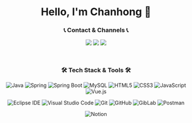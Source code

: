 <div align="center">
<h1> Hello, I'm Chanhong 👋 </h1>

### 📞 Contact & Channels 📞
<a href="mailto:choch953@gmail.com" target="_blank"><img src="https://img.shields.io/badge/Mail-EA4335?style=flat-square&logo=Gmail&logoColor=white"/></a>
<a href="https://chanong.tistory.com/" target="_blank"><img src="https://img.shields.io/badge/Tistory%20Blog-FF8800?style=flat-square&logo=Bitdefender&logoColor=white"/></a>
<a href="https://www.instagram.com/zozanou/" target="_blank"><img src="https://img.shields.io/badge/Instagram-E4405F?style=flat-square&logo=Instagram&logoColor=white"/></a>

<br>
  
### 🛠️ Tech Stack & Tools 🛠️
![Java](https://img.shields.io/badge/Java-007396.svg?&style=for-the-badge&logo=Java&logoColor=white)
![Spring](https://img.shields.io/badge/Spring-6DB33F.svg?&style=for-the-badge&logo=Spring&logoColor=white)
![Spring Boot](https://img.shields.io/badge/Spring%20Boot-6DB33F.svg?&style=for-the-badge&logo=Spring%20Boot&logoColor=white)
![MySQL](https://img.shields.io/badge/MySQL-4479A1.svg?&style=for-the-badge&logo=MySQL&logoColor=white)
![HTML5](https://img.shields.io/badge/HTML5-E34F26.svg?&style=for-the-badge&logo=HTML5&logoColor=white)
![CSS3](https://img.shields.io/badge/CSS3-1572B6.svg?&style=for-the-badge&logo=CSS3&logoColor=white)
![JavaScript](https://img.shields.io/badge/JavaScript-F7DF1E.svg?&style=for-the-badge&logo=JavaScript&logoColor=white)
![Vue.js](https://img.shields.io/badge/Vue.js-4FC08D.svg?&style=for-the-badge&logo=Vue.js&logoColor=white)
  
![Eclipse IDE](https://img.shields.io/badge/Eclipse%20IDE-2C2255.svg?&style=for-the-badge&logo=Eclipse%20IDE&logoColor=white)
![Visual Studio Code](https://img.shields.io/badge/Visual%20Studio%20Code-007ACC.svg?&style=for-the-badge&logo=Visual%20Studio%20Code&logoColor=white)
![Git](https://img.shields.io/badge/Git-F05032.svg?&style=for-the-badge&logo=Git&logoColor=white)
![GitHub](https://img.shields.io/badge/GitHub-181717.svg?&style=for-the-badge&logo=GitHub&logoColor=white)
![GibLab](https://img.shields.io/badge/GitLab-FC6D26.svg?&style=for-the-badge&logo=GitLab&logoColor=white)
![Postman](https://img.shields.io/badge/Postman-FF6C37.svg?&style=for-the-badge&logo=Postman&logoColor=white)
<!-- ![Figma](https://img.shields.io/badge/Figma-F24E1E.svg?&style=for-the-badge&logo=Figma&logoColor=white) -->
![Notion](https://img.shields.io/badge/Notion-000000.svg?&style=for-the-badge&logo=Notion&logoColor=white)

<br>
  
<!-- ### 📊 Statistics 📊
![JUNGSOONIL's GitHub stats](https://github-readme-stats.vercel.app/api?username=JUNGSOONIL&show_icons=true&theme=buefy)
  
[![JUNGSOONIL's github stats](https://github-readme-stats.vercel.app/api/top-langs/?username=JUNGSOONIL&show_icons=true&hide_border=true&title_color=004386&icon_color=004386&layout=compact)](https://github.com/JUNGSOONIL)
[![Solved.ac
프로필](http://mazassumnida.wtf/api/generate_badge?boj=soonil0119)](https://solved.ac/soonil0119) -->
</div>
